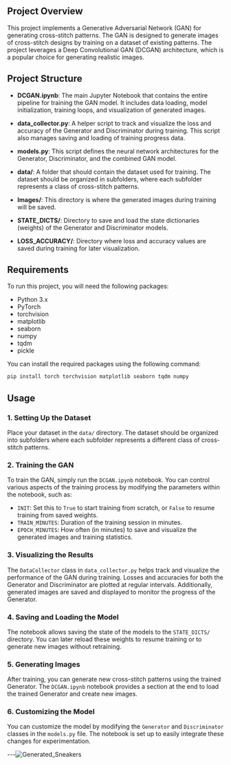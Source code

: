 
## Project Overview

This project implements a Generative Adversarial Network (GAN) for generating cross-stitch patterns. The GAN is designed to generate images of cross-stitch designs by training on a dataset of existing patterns. The project leverages a Deep Convolutional GAN (DCGAN) architecture, which is a popular choice for generating realistic images.

## Project Structure

- **DCGAN.ipynb**: The main Jupyter Notebook that contains the entire pipeline for training the GAN model. It includes data loading, model initialization, training loops, and visualization of generated images.

- **data_collector.py**: A helper script to track and visualize the loss and accuracy of the Generator and Discriminator during training. This script also manages saving and loading of training progress data.

- **models.py**: This script defines the neural network architectures for the Generator, Discriminator, and the combined GAN model.

- **data/**: A folder that should contain the dataset used for training. The dataset should be organized in subfolders, where each subfolder represents a class of cross-stitch patterns.

- **Images/**: This directory is where the generated images during training will be saved.

- **STATE_DICTS/**: Directory to save and load the state dictionaries (weights) of the Generator and Discriminator models.

- **LOSS_ACCURACY/**: Directory where loss and accuracy values are saved during training for later visualization.

## Requirements

To run this project, you will need the following packages:

- Python 3.x
- PyTorch
- torchvision
- matplotlib
- seaborn
- numpy
- tqdm
- pickle

You can install the required packages using the following command:

```bash
pip install torch torchvision matplotlib seaborn tqdm numpy
```

## Usage

### 1. Setting Up the Dataset

Place your dataset in the `data/` directory. The dataset should be organized into subfolders where each subfolder represents a different class of cross-stitch patterns.

### 2. Training the GAN

To train the GAN, simply run the `DCGAN.ipynb` notebook. You can control various aspects of the training process by modifying the parameters within the notebook, such as:

- `INIT`: Set this to `True` to start training from scratch, or `False` to resume training from saved weights.
- `TRAIN_MINUTES`: Duration of the training session in minutes.
- `EPOCH_MINUTES`: How often (in minutes) to save and visualize the generated images and training statistics.

### 3. Visualizing the Results

The `DataCollector` class in `data_collector.py` helps track and visualize the performance of the GAN during training. Losses and accuracies for both the Generator and Discriminator are plotted at regular intervals. Additionally, generated images are saved and displayed to monitor the progress of the Generator.

### 4. Saving and Loading the Model

The notebook allows saving the state of the models to the `STATE_DICTS/` directory. You can later reload these weights to resume training or to generate new images without retraining.

### 5. Generating Images

After training, you can generate new cross-stitch patterns using the trained Generator. The `DCGAN.ipynb` notebook provides a section at the end to load the trained Generator and create new images.

### 6. Customizing the Model

You can customize the model by modifying the `Generator` and `Discriminator` classes in the `models.py` file. The notebook is set up to easily integrate these changes for experimentation.


---![Generated_Sneakers](https://github.com/user-attachments/assets/1c02f48b-da2f-4a68-b804-f586cbe2f8cd)
